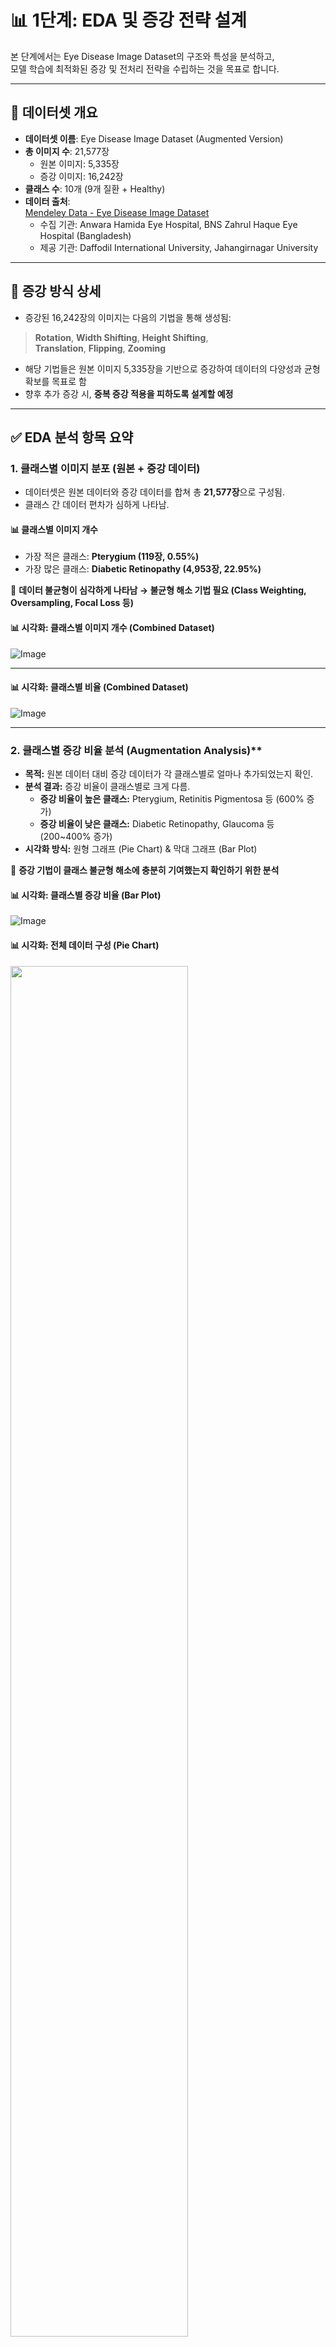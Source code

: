 # 📊 1단계: EDA 및 증강 전략 설계

본 단계에서는 Eye Disease Image Dataset의 구조와 특성을 분석하고,  
모델 학습에 최적화된 증강 및 전처리 전략을 수립하는 것을 목표로 합니다.

---

## 📁 데이터셋 개요

- **데이터셋 이름**: Eye Disease Image Dataset (Augmented Version)
- **총 이미지 수**: 21,577장
  - 원본 이미지: 5,335장
  - 증강 이미지: 16,242장
- **클래스 수**: 10개 (9개 질환 + Healthy)
- **데이터 출처**:  
  [Mendeley Data - Eye Disease Image Dataset](https://data.mendeley.com/datasets/s9bfhswzjb/1)  
  - 수집 기관: Anwara Hamida Eye Hospital, BNS Zahrul Haque Eye Hospital (Bangladesh)
  - 제공 기관: Daffodil International University, Jahangirnagar University

---

## 🧪 증강 방식 상세

- 증강된 16,242장의 이미지는 다음의 기법을 통해 생성됨:

> **Rotation**, **Width Shifting**, **Height Shifting**,  
> **Translation**, **Flipping**, **Zooming**

- 해당 기법들은 원본 이미지 5,335장을 기반으로 증강하여 데이터의 다양성과 균형 확보를 목표로 함
- 향후 추가 증강 시, **중복 증강 적용을 피하도록 설계할 예정**

---

## ✅ EDA 분석 항목 요약

### 1. 클래스별 이미지 분포 (원본 + 증강 데이터)
- 데이터셋은 원본 데이터와 증강 데이터를 합쳐 총 **21,577장**으로 구성됨.
- 클래스 간 데이터 편차가 심하게 나타남.

#### 📊 클래스별 이미지 개수

- 가장 적은 클래스: **Pterygium (119장, 0.55%)**
- 가장 많은 클래스: **Diabetic Retinopathy (4,953장, 22.95%)**

📌 **데이터 불균형이 심각하게 나타남 → 불균형 해소 기법 필요 (Class Weighting, Oversampling, Focal Loss 등)**

#### 📊 시각화: 클래스별 이미지 개수 (Combined Dataset)
![Image](https://github.com/user-attachments/assets/44af4fb8-5c35-4795-af3c-d92db750a8d9)

---

#### 📊 시각화: 클래스별 비율 (Combined Dataset)
![Image](https://github.com/user-attachments/assets/5d06382e-cf60-4252-8a24-5ce989ec5bfe)

---

### 2. 클래스별 증강 비율 분석 (Augmentation Analysis)**

- **목적:** 원본 데이터 대비 증강 데이터가 각 클래스별로 얼마나 추가되었는지 확인.  
- **분석 결과:** 증강 비율이 클래스별로 크게 다름.
  - **증강 비율이 높은 클래스:** Pterygium, Retinitis Pigmentosa 등 (600% 증가)
  - **증강 비율이 낮은 클래스:** Diabetic Retinopathy, Glaucoma 등 (200~400% 증가)
- **시각화 방식:** 원형 그래프 (Pie Chart) & 막대 그래프 (Bar Plot)

📌 **증강 기법이 클래스 불균형 해소에 충분히 기여했는지 확인하기 위한 분석**

#### 📊 시각화: 클래스별 증강 비율 (Bar Plot)
![Image](https://github.com/user-attachments/assets/cbf5b70b-a39b-4443-8b1b-2eca86f54456)

#### 📊 시각화: 전체 데이터 구성 (Pie Chart)
<img src="https://github.com/user-attachments/assets/8f2b5d7d-dc9b-4832-a92a-41ccedc6c38f" style="width: 75%;">

---

### 3. 클래스별 평균 밝기 분석
- 평균 밝기 범위: `77.9 ~ 112.2`
  - 가장 어두운 클래스: **Retinal Detachment (77.9)**, **Disc Edema (78.3)**
  - 가장 밝은 클래스: **Macular Scar (112.2)**, **Healthy (108.2)**

📌 **밝기 값의 차이가 클래스마다 뚜렷하게 존재**하며, 모델 학습에 영향을 줄 가능성이 큼.  
📌 특히, **밝기가 낮은 클래스 (Retinal Detachment, Disc Edema)** 에 대한 추가적인 밝기 정규화 고려 필요.  
📌 CNN 모델이 어느 정도 밝기를 자동 보정할 수 있지만, **명확하게 차이가 나는 경우 보정 작업이 유효할 수 있음.**  

📌 **따라서, 밝기 정규화를 추가하는 것이 바람직할 수 있음.**  

#### 📊 시각화: 클래스별 평균 밝기
![Image](https://github.com/user-attachments/assets/23aa5751-3f6f-48c7-9319-86b64ae46a7a)

---

### 4. 클래스별 대비(Contrast) 분석
- 대비 값의 범위: `53.3 ~ 74.0`
  - 가장 낮은 대비: **Retinitis Pigmentosa (54.0)**, **CSC (54.0)**, **Disc Edema (53.3)**
  - 가장 높은 대비: **Pterygium (74.0)**

📌 **대부분의 클래스는 대비 값이 비슷하게 나타나므로 특별히 대비를 조정할 필요는 없음.**  
📌 일부 클래스에서 대비가 높게 나타나지만, 학습에 큰 영향을 줄 가능성은 낮음.  
📌 따라서, **Histogram Equalization을 적용하지 않기로 결정.**  

#### 📊 시각화: 클래스별 대비 값
![Image](https://github.com/user-attachments/assets/54df18dd-a510-4810-993f-6fbd2bc1ae04)

---

### 5. 중복 이미지 확인 (Original + Augmented Dataset)
- 총 **1,395장 (6.47%)** 중복 이미지 확인됨  
- 클래스별로 중복 이미지가 심각하게 발견된 경우:
  - **Healthy:** 477장 (17.83%)
  - **Macular Scar:** 354장 (18.28%)
  - **Glaucoma:** 420장 (14.58%)
- 반면, 일부 클래스는 중복 비율이 현저히 낮음 (예: Myopia, Retinal Detachment)
- **중복 이미지가 특정 클래스에 집중되는 경향을 보임.**  
  - 데이터 수집 또는 증강 과정에서 발생했을 가능성이 높음.
  - 모델 학습 과정에서 문제를 일으킬 수 있는 잠재적 위험 요소로 판단됨.

---

### 6. RGB 채널 분석
- **Red 채널 비중이 가장 높음.**
  - 픽셀 값이 높은 영역 (약 100~130)에 집중되는 경향이 있음.
- **Green 채널과 Blue 채널은 상대적으로 낮은 값에 분포.**
  - Green 채널: 값이 고르게 분포되지만, 주로 낮은 값 (~100 이하)에서 많이 나타남.
  - Blue 채널: 전반적으로 낮은 값 (0~50)에 집중되어 있음.
- **전체적으로 RGB 채널 간 분포가 균형 있게 나타나지 않음.**
  - Red 채널의 값이 다른 두 채널보다 상대적으로 높고 편향되어 있음.

| 기법                   | 적용 여부 | 이유|
|------------------------|-----------|----------------------------------------------------------------------------------------|
| Grayscale 변환         | ❌ | Red 채널의 중요한 정보가 손실될 가능성이 있으므로 RGB 상태로 유지.|
| RGB 정규화             | ✅| RGB 채널 간 분포 차이를 줄이기 위해 Normalize 적용. |

#### 📊 시각화: 클래스별 RGB 평균값
![Image](https://github.com/user-attachments/assets/11f37930-1ef7-472e-9278-8740f85ab197)

---

## 🚫 제외된 전처리

| 기법 | 적용 여부 | 이유 |
|------|-----------|------|
| Grayscale 변환 | ❌ | 정보 손실 우려 |
| Histogram Equalization | ❌ | CNN 내부에서 대비 보정 가능 |
| 중복 이미지 제거 |🔍 검토 필요| 중복 이미지 비율이 높으며, 일부 클래스에서 심각하게 중복 발생|
| RGB 채널 정규화 | ✅ | RGB 채널 간 값의 분포 차이를 줄이기 위해 Normalize 적용 필요 |

### 🔍 중복 이미지 제거에 대한 검토 필요
- 특히, **Healthy, Macular Scar, Glaucoma** 클래스에서 심각하게 나타남.  
- 따라서, **다음 단계에서 중복 이미지 제거 전/후 비교 실험을 추가로 진행**할 필요가 있음.

---

## 🔧 향후 증강 전략 (설계 방향)

- 증강 데이터에 이미 적용된 기법은 재적용 금지
- 추가적으로 고려할 수 있는 기법:
  - **Brightness / Contrast 조정** (클래스 특성 기반)
  - **Gaussian Noise 추가**
  - **MixUp / CutMix**
  - **클래스별 증강 강도 차등 적용**
- **중복 이미지 제거 실험 추가:**  
  - 중복 제거 전후의 모델 학습 결과를 비교하여 효과를 검증할 필요가 있음.

---

## ✅ EDA 결론 요약

- **클래스 불균형 발견 → Focal Loss, Class Weight, Oversampling 등 적용 고려**
- **밝기 / 대비 조정은 생략**, CNN이 자동 처리 가능
- **불필요한 전처리 생략 (Grayscale 변환, Histogram Equalization 등)**
- **중복 이미지 문제 확인 (6.47%) → 중복 이미지 제거 실험 필요**
- **기존 증강 기법 중복 적용 금지**

---

## 🔜 다음 단계

[👉 2단계 - 모델 실험 및 불균형 해소 기법 비교](../2_Model_Experiments/README.md)

